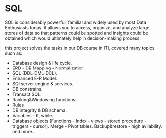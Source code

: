 # SQL

SQL is considerably powerful, familiar and widely used by most Data Enthusiasts today. 
It allows you to access, organize, and analyze large stores of data so that patterns could be spotted and insights could be obtained which would ultimately help in decision-making process.

this project solves the tasks in our DB course in ITI, covered many topics such as:
‏
- Database design & life cycle.
- ERD - DB Mapping - Normalization.
- SQL (DDL-DML-DCL).
- Enhanced E-R Model.
- SQl server engine & services.
- DB constrains.
- Transact SQL.
- Ranking&Windowing functions.
- Rules
- DB integrity & DB schema.
- Variables - If, while.
- Database objects
(Functions - Index - views - stored procedure - triggers - cursor).
Merge - Pivot tables.
Backup&restore - high avilability.
and more...

